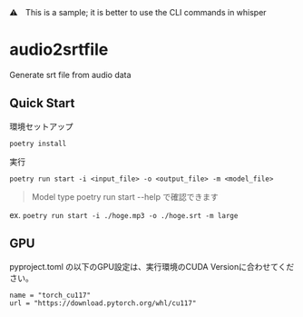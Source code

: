 ⚠　This is a sample; it is better to use the CLI commands in whisper


# audio2srtfile
Generate srt file from audio data

## Quick Start

環境セットアップ
```
poetry install
```

実行
```
poetry run start -i <input_file> -o <output_file> -m <model_file>
```

> Model type
> poetry run start --help で確認できます

ex. `poetry run start -i ./hoge.mp3 -o ./hoge.srt -m large`

## GPU

pyproject.toml の以下のGPU設定は、実行環境のCUDA Versionに合わせてください。

```
name = "torch_cu117"
url = "https://download.pytorch.org/whl/cu117"
